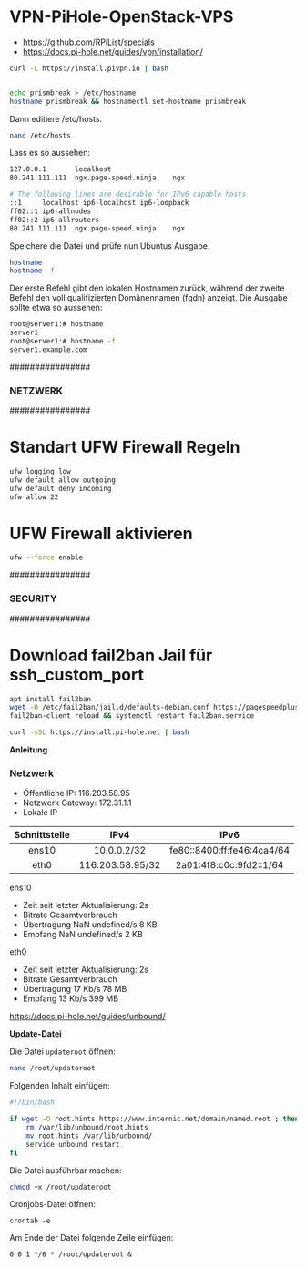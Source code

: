 # VPN-PiHole-OpenStack-VPS

- https://github.com/RPiList/specials
- https://docs.pi-hole.net/guides/vpn/installation/

```bash
curl -L https://install.pivpn.io | bash
```

```bash
```

```bash
echo prismbreak > /etc/hostname 
hostname prismbreak && hostnamectl set-hostname prismbreak
```

Dann editiere /etc/hosts.

```bash
nano /etc/hosts
```

Lass es so aussehen:

```bash
127.0.0.1       localhost
80.241.111.111  ngx.page-speed.ninja    ngx

# The following lines are desirable for IPv6 capable hosts
::1     localhost ip6-localhost ip6-loopback
ff02::1 ip6-allnodes
ff02::2 ip6-allrouters
80.241.111.111  ngx.page-speed.ninja    ngx
```

Speichere die Datei und prüfe nun Ubuntus Ausgabe.

```bash
hostname 
hostname -f
```

Der erste Befehl gibt den lokalen Hostnamen zurück, während der zweite Befehl den voll qualifizierten Domänennamen (fqdn) anzeigt. Die Ausgabe sollte etwa so aussehen:

```bash
root@server1:# hostname
server1
root@server1:# hostname -f
server1.example.com
```


################
### NETZWERK ###
################

# Standart UFW Firewall Regeln

```bash
ufw logging low
ufw default allow outgoing
ufw default deny incoming
ufw allow 22
```

# UFW Firewall aktivieren

```bash
ufw --force enable
```

################
### SECURITY ###
################

# Download fail2ban Jail für ssh_custom_port

```bash
apt install fail2ban
wget -O /etc/fail2ban/jail.d/defaults-debian.conf https://pagespeedplus.github.io/ubuntu/etc/fail2ban/jail.d/defaults-debian.conf
fail2ban-client reload && systemctl restart fail2ban.service
```

```bash
curl -sSL https://install.pi-hole.net | bash
```

**Anleitung**



### Netzwerk

- Öffentliche IP: 116.203.58.95
- Netzwerk Gateway: 172.31.1.1
- Lokale IP

| Schnittstelle |        IPv4        |             IPv6             |
|:-------------:|:------------------:|:----------------------------:|
|      ens10    |     10.0.0.2/32    |  fe80::8400:ff:fe46:4ca4/64  |
|      eth0     |  116.203.58.95/32	 |    2a01:4f8:c0c:9fd2::1/64   |


ens10

- Zeit seit letzter Aktualisierung: 2s
- Bitrate	Gesamtverbrauch
- Übertragung	NaN undefined/s	8 KB
- Empfang	NaN undefined/s	2 KB

eth0 

- Zeit seit letzter Aktualisierung: 2s
- Bitrate	Gesamtverbrauch
- Übertragung	17 Kb/s	78 MB
- Empfang	13 Kb/s	399 MB

https://docs.pi-hole.net/guides/unbound/

**Update-Datei**

Die Datei `updateroot` öffnen:

```bash
nano /root/updateroot
```

Folgenden Inhalt einfügen:

```bash
#!/bin/bash

if wget -O root.hints https://www.internic.net/domain/named.root ; then
    rm /var/lib/unbound/root.hints
    mv root.hints /var/lib/unbound/
    service unbound restart
fi
```

Die Datei ausführbar machen:

```bash
chmod +x /root/updateroot
```

Cronjobs-Datei öffnen:<br>
```
crontab -e
````

Am Ende der Datei folgende Zeile einfügen:
```
0 0 1 */6 * /root/updateroot &
```

